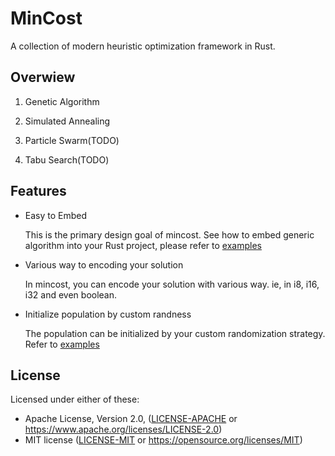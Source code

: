 # MinCost
A collection of modern heuristic optimization framework in Rust.

## Overwiew

1. Genetic Algorithm

2. Simulated Annealing

3. Particle Swarm(TODO)

4. Tabu Search(TODO)


## Features

* Easy to Embed

  This is the primary design goal of mincost. See how to embed generic algorithm into your Rust project, please refer to [examples](examples/ga_examples)

* Various way to encoding your solution

  In mincost, you can encode your solution with various way. ie, in i8, i16, i32 and even boolean.

* Initialize population by custom randness

  The population can be initialized by your custom randomization strategy. Refer to [examples](examples/ga_examples)



## License

Licensed under either of these:

 * Apache License, Version 2.0, ([LICENSE-APACHE](LICENSE-APACHE) or
   https://www.apache.org/licenses/LICENSE-2.0)
 * MIT license ([LICENSE-MIT](LICENSE-MIT) or
   https://opensource.org/licenses/MIT)



